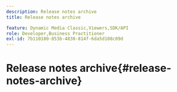 ```yaml
---
description: Release notes archive
title: Release notes archive

feature: Dynamic Media Classic,Viewers,SDK/API
role: Developer,Business Practitioner
exl-id: 7b110180-853b-4830-814f-6da5d108c09d
---
```

# Release notes archive{#release-notes-archive}
